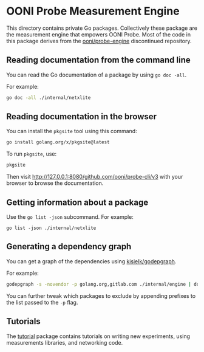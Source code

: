 # OONI Probe Measurement Engine

This directory contains private Go packages. Collectively these
package are the measurement engine that empowers OONI Probe. Most
of the code in this package derives from the [ooni/probe-engine](
https://github.com/ooni/probe-engine) discontinued repository.

## Reading documentation from the command line

You can read the Go documentation of a package by using `go doc -all`.

For example:

```bash
go doc -all ./internal/netxlite
```

## Reading documentation in the browser

You can install the `pkgsite` tool using this command:

```bash
go install golang.org/x/pkgsite@latest
```

To run `pkgsite`, use:

```bash
pkgsite
```

Then visit http://127.0.0.1:8080/github.com/ooni/probe-cli/v3 with
your browser to browse the documentation.

## Getting information about a package

Use the `go list -json` subcommand. For example:

```
go list -json ./internal/netxlite
```

## Generating a dependency graph

You can get a graph of the dependencies using [kisielk/godepgraph](https://github.com/kisielk/godepgraph).

For example:

```bash
godepgraph -s -novendor -p golang.org,gitlab.com ./internal/engine | dot -Tpng -o deps.png
```

You can further tweak which packages to exclude by appending
prefixes to the list passed to the `-p` flag.

## Tutorials

The [tutorial](tutorial) package contains tutorials on writing new experiments,
using measurements libraries, and networking code.
